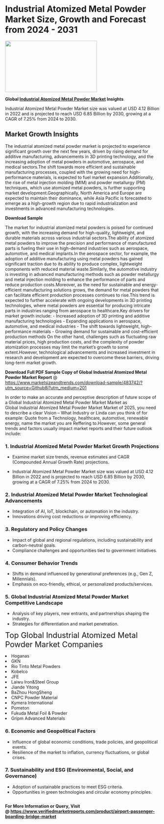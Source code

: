 <H1>Industrial Atomized Metal Powder Market Size, Growth and Forecast from 2024 - 2031</H1><img class="aligncenter size-medium wp-image-584254" src="https://thirdeyenews.in/wp-content/uploads/2024/09/Global-Market-Research-300x168.jpeg" alt="" width="300" height="168" /><p><strong>Global&nbsp;<a href="https://www.marketsizeandtrends.com/download-sample/483742/?utm_source=Github8j?utm_medium=201">Industrial Atomized Metal Powder Market</a> Insights</strong></p><p>Industrial Atomized Metal Powder Market size was valued at USD 4.12 Billion in 2022 and is projected to reach USD 6.85 Billion by 2030, growing at a CAGR of 7.25% from 2024 to 2030.</p><p><h2>Market Growth Insights</h2> <p>The industrial atomized metal powder market is projected to experience significant growth over the next few years, driven by rising demand for additive manufacturing, advancements in 3D printing technology, and the increasing adoption of metal powders in automotive, aerospace, and medical sectors.The shift towards more efficient and sustainable manufacturing processes, coupled with the growing need for high-performance materials, is expected to fuel market expansion.Additionally, the rise of metal injection molding (MIM) and powder metallurgy (PM) techniques, which use atomized metal powders, is further supporting market development.Geographically, North America and Europe are expected to maintain their dominance, while Asia Pacific is forecasted to emerge as a high-growth region due to rapid industrialization and investments in advanced manufacturing technologies.</p> <p><strong>Download Sample</strong></p> <p>The market for industrial atomized metal powders is poised for continued growth, with the increasing demand for high-quality, lightweight, and durable materials across various industrial sectors.The ability of atomized metal powders to improve the precision and performance of manufactured parts is fueling their use in high-demand industries such as aerospace, automotive, and medical implants.In the aerospace sector, for example, the adoption of additive manufacturing using metal powders has gained significant traction due to its ability to produce complex, lightweight components with reduced material waste.Similarly, the automotive industry is investing in advanced manufacturing methods such as powder metallurgy and metal injection molding to enhance the performance of parts and reduce production costs.Moreover, as the need for sustainable and energy-efficient manufacturing solutions grows, the demand for metal powders that can facilitate efficient production processes continues to rise.This trend is expected to further accelerate with ongoing developments in 3D printing technologies, where metal powders are essential for producing intricate parts in industries ranging from aerospace to healthcare.Key drivers for market growth include: - Increased adoption of 3D printing and additive manufacturing technologies - Expanding applications in aerospace, automotive, and medical industries - The shift towards lightweight, high-performance materials - Growing demand for sustainable and cost-efficient production methods On the other hand, challenges such as fluctuating raw material prices, high production costs, and the complexity of powder atomization processes may limit the market’s growth to some extent.However, technological advancements and increased investment in research and development are expected to overcome these barriers, driving long-term market growth.<p><span class=""><strong>Download Full PDF Sample Copy of Global Industrial Atomized Metal Powder Market Report</strong> @ <a href="https://www.marketsizeandtrends.com/download-sample/483742/?utm_source=Github8j?utm_medium=201" target="_blank">https://www.marketsizeandtrends.com/download-sample/483742/?utm_source=Github8j?utm_medium=201</a></span></p><p>In order to make an accurate and perceptive description of future scope of a Global&nbsp;Industrial Atomized Metal Powder Market Market as Global&nbsp;Industrial Atomized Metal Powder Market Market of 2025, you need to describe a clear Vision &ndash; What Industry or Linda can you think of for example: Quote from a Technology, healthcare, automotive, renewable energy, name the market you are Reffering to.However, some general trends and factors usually impact market reports and their future outlook include:</p><h3>1.&nbsp;<strong>Industrial Atomized Metal Powder Market Growth Projections</strong></h3><ul><li>Examine market size trends, revenue estimates and CAGR (Compounded Annual Growth Rate) projections.</li><li><p>Industrial Atomized Metal Powder Market size was valued at USD 4.12 Billion in 2022 and is projected to reach USD 6.85 Billion by 2030, growing at a CAGR of 7.25% from 2024 to 2030.</p></li></ul><h3>2.&nbsp;<strong>Industrial Atomized Metal Powder Market Technological Advancements</strong></h3><ul><li>Integration of AI, IoT, blockchain, or automation in the industry.</li><li>Innovations driving cost reductions or improving efficiency.</li></ul><h3>3.&nbsp;<strong>Regulatory and Policy Changes</strong></h3><ul><li>Impact of global and regional regulations, including sustainability and carbon-neutral goals.</li><li>Compliance challenges and opportunities tied to government initiatives.</li></ul><h3>4.&nbsp;<strong>Consumer Behavior Trends</strong></h3><ul><li>Shifts in demand influenced by generational preferences (e.g., Gen Z, Millennials).</li><li>Emphasis on eco-friendly, ethical, or personalized products/services.</li></ul><h3>5.&nbsp;<strong>Global Industrial Atomized Metal Powder Market Competitive Landscape</strong></h3><ul><li>Analysis of key players, new entrants, and partnerships shaping the industry.</li><li>Strategies for differentiation and market penetration.</li></ul><p data-pm-slice="1 1 []"><span style="color: inherit; font-family: inherit; font-size: 25px;">Top Global Industrial Atomized Metal Powder Market Companies</span></p><div class="" data-test-id=""><p><li>Hoganas</li><li> GKN</li><li> Rio Tinto Metal Powders</li><li> Kobelco</li><li> JFE</li><li> Laiwu Iron&Steel Group</li><li> Jiande Yitong</li><li> BaZhou HongSheng</li><li> CNPC Powder Material</li><li> Kymera International</li><li> Pometon</li><li> Fukuda Metal Foil & Powder</li><li> Gripm Advanced Materials</li></p></div><h3>6.&nbsp;<strong>Economic and Geopolitical Factors</strong></h3><ul><li>Influence of global economic conditions, trade policies, and geopolitical events.</li><li>Resilience of the market to inflation, currency fluctuations, or global crises.</li></ul><h3>7.&nbsp;<strong>Sustainability and ESG (Environmental, Social, and Governance)</strong></h3><ul><li>Adoption of sustainable practices to meet ESG criteria.</li><li>Opportunities in green technologies and circular economy principles.</li></ul><h2><strong style="font-size: 14px;">For More Information or Query, Visit @&nbsp;</strong><a style="background-color: #ffffff; font-size: 14px;" href="https://www.marketsizeandtrends.com/report/industrial-atomized-metal-powder-market/" target="_blank">https://www.verifiedmarketreports.com/product/airport-passenger-boarding-bridge-market</a></h2>